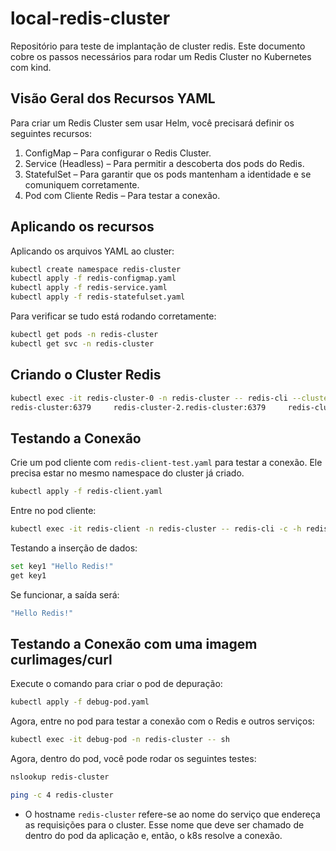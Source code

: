 # local-redis-cluster
Repositório para teste de implantação de cluster redis. Este documento cobre os passos necessários para rodar um Redis Cluster no Kubernetes com kind.

## Visão Geral dos Recursos YAML
Para criar um Redis Cluster sem usar Helm, você precisará definir os seguintes recursos:

1. ConfigMap – Para configurar o Redis Cluster.
2. Service (Headless) – Para permitir a descoberta dos pods do Redis.
3. StatefulSet – Para garantir que os pods mantenham a identidade e se comuniquem corretamente.
4. Pod com Cliente Redis – Para testar a conexão.

## Aplicando os recursos

Aplicando os arquivos YAML ao cluster:
```bash
kubectl create namespace redis-cluster
kubectl apply -f redis-configmap.yaml
kubectl apply -f redis-service.yaml
kubectl apply -f redis-statefulset.yaml
```

Para verificar se tudo está rodando corretamente:
```bash
kubectl get pods -n redis-cluster
kubectl get svc -n redis-cluster
```

## Criando o Cluster Redis

```bash
kubectl exec -it redis-cluster-0 -n redis-cluster -- redis-cli --cluster create     redis-cluster-0.redis-cluster:6379     redis-cluster-1.
redis-cluster:6379     redis-cluster-2.redis-cluster:6379     redis-cluster-3.redis-cluster:6379     redis-cluster-4.redis-cluster:6379     redis-cluster-5.redis-cluster:6379     --cluster-replicas 1 --cluster-yes
```

## Testando a Conexão

Crie um pod cliente com `redis-client-test.yaml` para testar a conexão. Ele precisa estar no mesmo namespace do cluster já criado.

```bash
kubectl apply -f redis-client.yaml
```

Entre no pod cliente:
```bash
kubectl exec -it redis-client -n redis-cluster -- redis-cli -c -h redis-cluster-0.redis-cluster
```

Testando a inserção de dados:
```bash
set key1 "Hello Redis!"
get key1
```

Se funcionar, a saída será:
```bash
"Hello Redis!"
```

## Testando a Conexão com uma imagem curlimages/curl

Execute o comando para criar o pod de depuração:
```bash
kubectl apply -f debug-pod.yaml
```

Agora, entre no pod para testar a conexão com o Redis e outros serviços:
```bash
kubectl exec -it debug-pod -n redis-cluster -- sh
```

Agora, dentro do pod, você pode rodar os seguintes testes:
```bash
nslookup redis-cluster
```

```bash
ping -c 4 redis-cluster
```

* O hostname `redis-cluster` refere-se ao nome do serviço que endereça as requisições para o cluster. Esse nome que deve ser chamado de dentro do pod da aplicação e, então, o k8s resolve a conexão.
